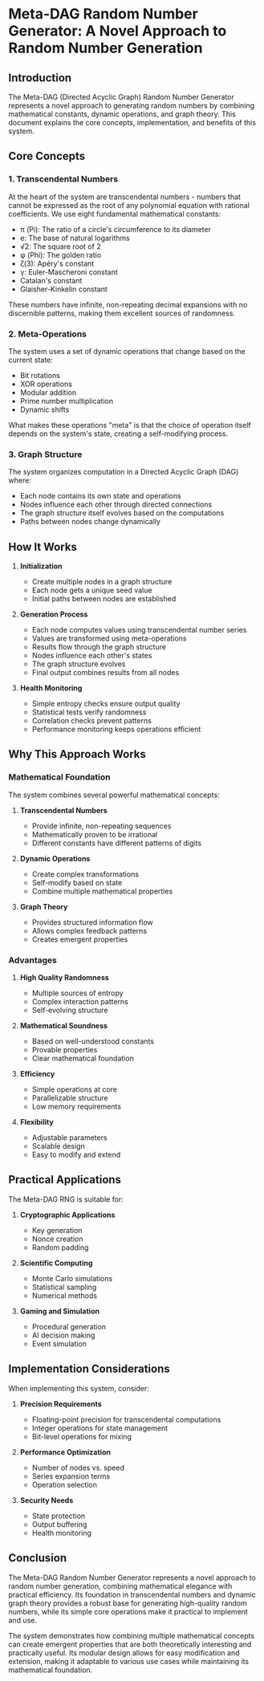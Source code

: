 # Meta-DAG Random Number Generator: A Novel Approach to Random Number Generation

## Introduction

The Meta-DAG (Directed Acyclic Graph) Random Number Generator represents a novel approach to generating random numbers by combining mathematical constants, dynamic operations, and graph theory. This document explains the core concepts, implementation, and benefits of this system.

## Core Concepts

### 1. Transcendental Numbers
At the heart of the system are transcendental numbers - numbers that cannot be expressed as the root of any polynomial equation with rational coefficients. We use eight fundamental mathematical constants:

- π (Pi): The ratio of a circle's circumference to its diameter
- e: The base of natural logarithms
- √2: The square root of 2
- φ (Phi): The golden ratio
- ζ(3): Apéry's constant
- γ: Euler-Mascheroni constant
- Catalan's constant
- Glaisher-Kinkelin constant

These numbers have infinite, non-repeating decimal expansions with no discernible patterns, making them excellent sources of randomness.

### 2. Meta-Operations
The system uses a set of dynamic operations that change based on the current state:

- Bit rotations
- XOR operations
- Modular addition
- Prime number multiplication
- Dynamic shifts

What makes these operations "meta" is that the choice of operation itself depends on the system's state, creating a self-modifying process.

### 3. Graph Structure
The system organizes computation in a Directed Acyclic Graph (DAG) where:

- Each node contains its own state and operations
- Nodes influence each other through directed connections
- The graph structure itself evolves based on the computations
- Paths between nodes change dynamically

## How It Works

1. **Initialization**
   - Create multiple nodes in a graph structure
   - Each node gets a unique seed value
   - Initial paths between nodes are established

2. **Generation Process**
   - Each node computes values using transcendental number series
   - Values are transformed using meta-operations
   - Results flow through the graph structure
   - Nodes influence each other's states
   - The graph structure evolves
   - Final output combines results from all nodes

3. **Health Monitoring**
   - Simple entropy checks ensure output quality
   - Statistical tests verify randomness
   - Correlation checks prevent patterns
   - Performance monitoring keeps operations efficient

## Why This Approach Works

### Mathematical Foundation
The system combines several powerful mathematical concepts:

1. **Transcendental Numbers**
   - Provide infinite, non-repeating sequences
   - Mathematically proven to be irrational
   - Different constants have different patterns of digits

2. **Dynamic Operations**
   - Create complex transformations
   - Self-modify based on state
   - Combine multiple mathematical properties

3. **Graph Theory**
   - Provides structured information flow
   - Allows complex feedback patterns
   - Creates emergent properties

### Advantages

1. **High Quality Randomness**
   - Multiple sources of entropy
   - Complex interaction patterns
   - Self-evolving structure

2. **Mathematical Soundness**
   - Based on well-understood constants
   - Provable properties
   - Clear mathematical foundation

3. **Efficiency**
   - Simple operations at core
   - Parallelizable structure
   - Low memory requirements

4. **Flexibility**
   - Adjustable parameters
   - Scalable design
   - Easy to modify and extend

## Practical Applications

The Meta-DAG RNG is suitable for:

1. **Cryptographic Applications**
   - Key generation
   - Nonce creation
   - Random padding

2. **Scientific Computing**
   - Monte Carlo simulations
   - Statistical sampling
   - Numerical methods

3. **Gaming and Simulation**
   - Procedural generation
   - AI decision making
   - Event simulation

## Implementation Considerations

When implementing this system, consider:

1. **Precision Requirements**
   - Floating-point precision for transcendental computations
   - Integer operations for state management
   - Bit-level operations for mixing

2. **Performance Optimization**
   - Number of nodes vs. speed
   - Series expansion terms
   - Operation selection

3. **Security Needs**
   - State protection
   - Output buffering
   - Health monitoring

## Conclusion

The Meta-DAG Random Number Generator represents a novel approach to random number generation, combining mathematical elegance with practical efficiency. Its foundation in transcendental numbers and dynamic graph theory provides a robust base for generating high-quality random numbers, while its simple core operations make it practical to implement and use.

The system demonstrates how combining multiple mathematical concepts can create emergent properties that are both theoretically interesting and practically useful. Its modular design allows for easy modification and extension, making it adaptable to various use cases while maintaining its mathematical foundation.
